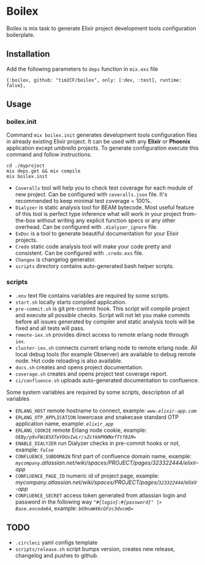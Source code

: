 # Boilex

Boilex is mix task to generate Elixir project development tools configuration boilerplate.

## Installation

Add the following parameters to `deps` function in `mix.exs` file

```
{:boilex, github: "tim2CF/boilex", only: [:dev, :test], runtime: false},
```

## Usage

### boilex.init

Command `mix boilex.init` generates development tools configuration files in already existing Elixir project. It can be used with any **Elixir** or **Phoenix** application except *umbrella* projects. To generate configuration execute this command and follow instructions.

```
cd ./myproject
mix deps.get && mix compile
mix boilex.init
```

- `Coveralls` tool will help you to check test coverage for each module of new project. Can be configured with `coveralls.json` file. It's recommended to keep minimal test coverage = 100%.
- `Dialyzer` is static analysis tool for BEAM bytecode. Most useful feature of this tool is perfect type inference what will work in your project from-the-box without writing any explicit function specs or any other overhead. Can be configured with `.dialyzer_ignore` file.
- `ExDoc` is a tool to generate beautiful documentation for your Elixir projects.
- `Credo` static code analysis tool will make your code pretty and consistent. Can be configured with `.credo.exs` file.
- `Changex` is changelog generator.
- `scripts` directory contains auto-generated bash helper scripts.

### scripts

- `.env` text file contains variables are required by some scripts.
- `start.sh` locally starts compiled application.
- `pre-commit.sh` is git pre-commit hook. This script will compile project and execute all possible checks. Script will not let you make commits before all issues generated by compiler and static analysis tools will be fixed and all tests will pass.
- `remote-iex.sh` provides direct access to remote erlang node through `iex`.
- `cluster-iex.sh` connects current erlang node to remote erlang node. All local debug tools (for example Observer) are available to debug remote node. Hot code reloading is also available.
- `docs.sh` creates and opens project documentation.
- `coverage.sh` creates and opens project test coverage report.
- `ci/confluence.sh` uploads auto-generated documentation to confluence.

Some system variables are required by some scripts, description of all variables

- `ERLANG_HOST` remote hostname to connect, example: *`www.elixir-app.com`*
- `ERLANG_OTP_APPLICATION` lowercase and snakecase standard OTP application name, example: *`elixir_app`*
- `ERLANG_COOKIE` remote Erlang node cookie, example: *`OEBy/p9vFWi85XTeYOUvIwLr/sZctkHPKWNxfTtf81M=`*
- `ENABLE_DIALYZER` run Dialyzer checks in pre-commit hooks or not, example: *`false`*
- `CONFLUENCE_SUBDOMAIN` first part of confluence domain name, example: *`mycompany`.atlassian.net/wiki/spaces/PROJECT/pages/323322444/elixir-app*
- `CONFLUENCE_PAGE_ID` numeric id of project page, example: *mycompany.atlassian.net/wiki/spaces/PROJECT/pages/`323322444`/elixir-app*
- `CONFLUENCE_SECRET` access token generated from atlassian login and password in the following way *`"#{login}:#{password}" |> Base.encode64`*, example: *`bG9naW46cGFzc3dvcmQ=`*

## TODO

- `.circleci` yaml configs template
- `scripts/release.sh` script bumps version, creates new release, changelog and pushes to github.
